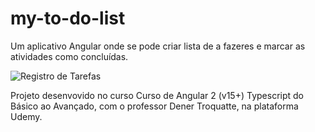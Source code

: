 # my-to-do-list
Um aplicativo Angular onde se pode criar lista de a fazeres e marcar as atividades como concluídas.

![Registro de Tarefas](https://github.com/gilmaresende/my-to-do-list/assets/45599661/fe3fbb12-9a15-440d-95a3-0c0e3d03ef7f)

Projeto desenvovido no curso Curso de Angular 2 (v15+) Typescript do Básico ao Avançado, com o professor Dener Troquatte, na plataforma Udemy.

